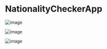 # NationalityCheckerApp

![image](https://user-images.githubusercontent.com/61588522/197395087-58bbad28-7fe5-4c23-a242-bd646366cce4.png)

![image](https://user-images.githubusercontent.com/61588522/197395202-ebe95c70-3d53-46bd-981b-bbf16b503879.png)

![image](https://user-images.githubusercontent.com/61588522/197395213-1e5bbb56-9845-4511-a6fb-d6fc2ba44ea7.png)
